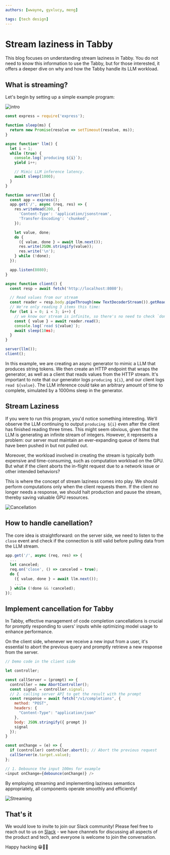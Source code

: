```yaml
---
authors: [wwayne, gyxlucy, meng]

tags: [tech design]
---
```


# Stream laziness in Tabby

This blog focuses on understanding stream laziness in Tabby. You do not need to know this information to use the Tabby, but for those interested, it offers a deeper dive on why and how the Tabby handle its LLM workload.

## What is streaming?
Let's begin by setting up a simple example program:

![intro](./intro.png)

```javascript
const express = require('express');

function sleep(ms) {
  return new Promise(resolve => setTimeout(resolve, ms));
}

async function* llm() {
  let i = 1;
  while (true) {
    console.log(`producing ${i}`);
    yield i++;

    // Mimic LLM inference latency.
    await sleep(1000);
  }
}

function server(llm) {
  const app = express();
  app.get('/', async (req, res) => {
    res.writeHead(200, {
      'Content-Type': 'application/jsonstream',
      'Transfer-Encoding': 'chunked',
    });

    let value, done;
    do {
      ({ value, done } = await llm.next());
      res.write(JSON.stringify(value));
      res.write('\n');
    } while (!done);
  });

  app.listen(8080);
}

async function client() {
  const resp = await fetch('http://localhost:8080');

  // Read values from our stream
  const reader = resp.body.pipeThrough(new TextDecoderStream()).getReader();
  // We're only reading 3 items this time:
  for (let i = 0; i < 3; i++) {
    // we know our stream is infinite, so there's no need to check `done`.
    const { value } = await reader.read();
    console.log(`read ${value}`);
    await sleep(10ms);
  }
}

server(llm());
client();
```

In this example, we are creating an async generator to mimic a LLM that produces string tokens. We then create an HTTP endpoint that wraps the generator, as well as a client that reads values from the HTTP stream. It's important to note that our generator logs `producing ${i}`, and our client logs `read ${value}`. The LLM inference could take an arbitrary amount of time to complete, simulated by a 1000ms sleep in the generator.

## Stream Laziness

If you were to run this program, you'd notice something interesting. We'll observe the LLM continuing to output `producing ${i}` even after the client has finished reading three times. This might seem obvious, given that the LLM is generating an infinite stream of integers. However, it represents a problem: our server must maintain an ever-expanding queue of items that have been pushed in but not pulled out.

Moreover, the workload involved in creating the stream is typically both expensive and time-consuming, such as computation workload on the GPU. But what if the client aborts the in-flight request due to a network issue or other intended behaviors?

This is where the concept of stream laziness comes into play. We should perform computations only when the client requests them. If the client no longer needs a response, we should halt production and pause the stream, thereby saving valuable GPU resources.

![Cancellation](./cancellation.png)

## How to handle canellation?

The core idea is straightforward: on the server side, we need to listen to the `close` event and check if the connection is still valid before pulling data from the LLM stream.

```js
app.get('/', async (req, res) => {
  ...
  let canceled;
  req.on('close', () => canceled = true);
  do {
    ({ value, done } = await llm.next());
    ...
  } while (!done && !canceled);
});
```

## Implement cancellation for Tabby

In Tabby, effective management of code completion cancellations is crucial for promptly responding to users' inputs while optimizing model usage to enhance performance.

On the client side, whenever we receive a new input from a user, it's essential to abort the previous query and promptly retrieve a new response from the server.

```js
// Demo code in the client side

let controller;

const callServer = (prompt) => {
  controller = new AbortController();
  const signal = controller.signal;
  // 2. calling server API to get the result with the prompt
  const response = await fetch("/v1/completions", {
    method: "POST",
    headers: {
      "Content-Type": "application/json"
    },
    body: JSON.stringify({ prompt })
    signal
  });
}

const onChange = (e) => {
  if (controller) controller.abort(); // Abort the previous request
  callServer(e.target.value);
};

// 1. Debounce the input 100ms for example
<input onChange={debounce(onChange)} />

```

By employing streaming and implementing laziness semantics appropriately, all components operate smoothly and efficiently!

![Streaming](./stream.png)

## That's it

We would love to invite to join our Slack community! Please feel free to reach out to us on [Slack](https://join.slack.com/t/tabbycommunity/shared_invite/zt-1xeiddizp-bciR2RtFTaJ37RBxr8VxpA) - we have channels for discussing all aspects of the product and tech, and everyone is welcome to join the conversation.

Happy hacking 😁💪🏻
